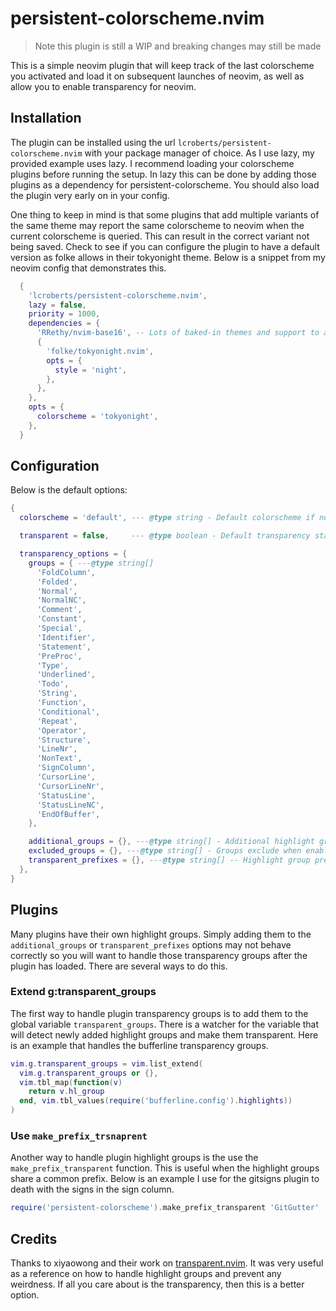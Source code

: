 # persistent-colorscheme.nvim

> Note this plugin is still a WIP and breaking changes may still be made

This is a simple neovim plugin that will keep track of the last colorscheme you activated and load it on subsequent launches of neovim, as well as allow you to enable transparency for neovim.

## Installation

The plugin can be installed using the url `lcroberts/persistent-colorscheme.nvim` with your package manager of choice. As I use lazy, my provided example uses lazy. I recommend loading your colorscheme plugins before running the setup. In lazy this can be done by adding those plugins as a dependency for persistent-colorscheme. You should also load the plugin very early on in your config.

One thing to keep in mind is that some plugins that add multiple variants of the same theme may report the same colorscheme to neovim when the current colorscheme is queried. This can result in the correct variant not being saved. Check to see if you can configure the plugin to have a default version as folke allows in their tokyonight theme. Below is a snippet from my neovim config that demonstrates this.

```lua
  {
    'lcroberts/persistent-colorscheme.nvim',
    lazy = false,
    priority = 1000,
    dependencies = {
      'RRethy/nvim-base16', -- Lots of baked-in themes and support to add more
      {
        'folke/tokyonight.nvim',
        opts = {
          style = 'night',
        },
      },
    },
    opts = {
      colorscheme = 'tokyonight',
    },
  }
```

## Configuration

Below is the default options:

```lua
{
  colorscheme = 'default', --- @type string - Default colorscheme if no cached data is found

  transparent = false,     --- @type boolean - Default transparency status if no cached data is found

  transparency_options = {
    groups = { ---@type string[]
      'FoldColumn',
      'Folded',
      'Normal',
      'NormalNC',
      'Comment',
      'Constant',
      'Special',
      'Identifier',
      'Statement',
      'PreProc',
      'Type',
      'Underlined',
      'Todo',
      'String',
      'Function',
      'Conditional',
      'Repeat',
      'Operator',
      'Structure',
      'LineNr',
      'NonText',
      'SignColumn',
      'CursorLine',
      'CursorLineNr',
      'StatusLine',
      'StatusLineNC',
      'EndOfBuffer',
    },

    additional_groups = {}, ---@type string[] - Additional highlight groups to be made transparent
    excluded_groups = {}, ---@type string[] - Groups exclude when enabling transparency
    transparent_prefixes = {}, ---@type string[] -- Highlight group prefixes to make transparent. All highlight groups starting with a prefix will be made transparent.
  },
}
```

## Plugins

Many plugins have their own highlight groups. Simply adding them to the `additional_groups` or `transparent_prefixes` options may not behave correctly so you will want to handle those transparency groups after the plugin has loaded. There are several ways to do this.

### Extend g:transparent_groups

The first way to handle plugin transparency groups is to add them to the global variable `transparent_groups`. There is a watcher for the variable that will detect newly added highlight groups and make them transparent. Here is an example that handles the bufferline transparency groups.

```lua
vim.g.transparent_groups = vim.list_extend(
  vim.g.transparent_groups or {},
  vim.tbl_map(function(v)
    return v.hl_group
  end, vim.tbl_values(require('bufferline.config').highlights))
)
```

### Use `make_prefix_trsnaprent`

Another way to handle plugin highlight groups is the use the `make_prefix_transparent` function. This is useful when the highlight groups share a common prefix. Below is an example I use for the gitsigns plugin to death with the signs in the sign column.

```lua
require('persistent-colorscheme').make_prefix_transparent 'GitGutter'
```

## Credits

Thanks to xiyaowong and their work on [transparent.nvim](https://github.com/xiyaowong/transparent.nvim). It was very useful as a reference on how to handle highlight groups and prevent any weirdness. If all you care about is the transparency, then this is a better option.
